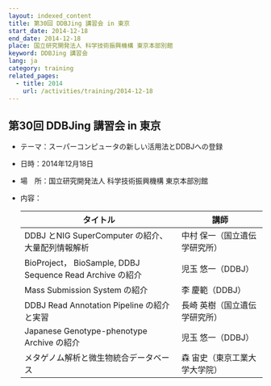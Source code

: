 ```yaml
---
layout: indexed_content
title: 第30回 DDBJing 講習会 in 東京
start_date: 2014-12-18
end_date: 2014-12-18
place: 国立研究開発法人 科学技術振興機構 東京本部別館
keyword: DDBJing 講習会
lang: ja
category: training
related_pages:
  - title: 2014
    url: /activities/training/2014-12-18
---
```


## 第30回 DDBJing 講習会 in 東京 <a name="30"></a>

-   テーマ：スーパーコンピュータの新しい活用法とDDBJへの登録
-   日時：2014年12月18日
-   場　所：国立研究開発法人 科学技術振興機構 東京本部別館
-   内容：

    | タイトル | 講師 |
    |----|----|
    | DDBJ とNIG SuperComputer の紹介、大量配列情報解析  | 中村 保一（国立遺伝学研究所） |
    | BioProject， BioSample, DDBJ Sequence Read Archive の紹介 | 児玉 悠一（DDBJ）  |
    | Mass Submission System の紹介 | 李 慶範（DDBJ） |
    | DDBJ Read Annotation Pipeline の紹介と実習 | 長崎 英樹（国立遺伝学研究所） |
    | Japanese Genotype-phenotype Archive の紹介 | 児玉 悠一（DDBJ） |
    | メタゲノム解析と微生物統合データベース | 森 宙史（東京工業大学大学院） |